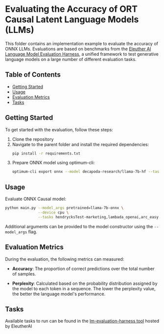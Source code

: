 # Evaluating the Accuracy of ORT Causal Latent Language Models (LLMs)

This folder contains an implementation example to evaluate the accuracy of ONNX LLMs. Evaluations are based on benchmarks from the [Eleuther AI Language Model Evaluation Harness](https://github.com/EleutherAI/lm-evaluation-harness), a unified framework to test generative language models on a large number of different evaluation tasks.

## Table of Contents

- [Getting Started](#getting-started)
- [Usage](#usage)
- [Evaluation Metrics](#evaluation-metrics)
- [Tasks](#tasks)

## Getting Started

To get started with the evaluation, follow these steps:

1. Clone the repository
2. Navigate to the parent folder and install the required dependencies: 
   ```bash
   pip install -r requirements.txt
   ```
3. Prepare ONNX model using optimum-cli:
   ```bash
   optimum-cli export onnx --model decapoda-research/llama-7b-hf --task causal-lm-past llama-7b-onnx   
   ```

## Usage

Evaluate ONNX Causal model:
   ```bash
   python main.py --model_args pretrained=llama-7b-onnx \
                  --device cpu \
                  --tasks hendrycksTest-marketing,lambada_openai,arc_easy
   ```

Additional arguments can be provided to the model constructor using the `--model_args` flag.

## Evaluation Metrics

During the evaluation, the following metrics can measured:

- **Accuracy**: The proportion of correct predictions over the total number of samples.

- **Perplexity**: Calculated based on the probability distribution assigned by the model to each token in a sequence. The lower the perplexity value, the better the language model's performance.

## Tasks

Available tasks to run can be found in the [lm-evaluation-harness tool](https://github.com/EleutherAI/lm-evaluation-harness/blob/4fbbd60fa3573dcbf61eb79492f772adeb969157/lm_eval/tasks/__init__.py#L99) hosted by EleutherAI



